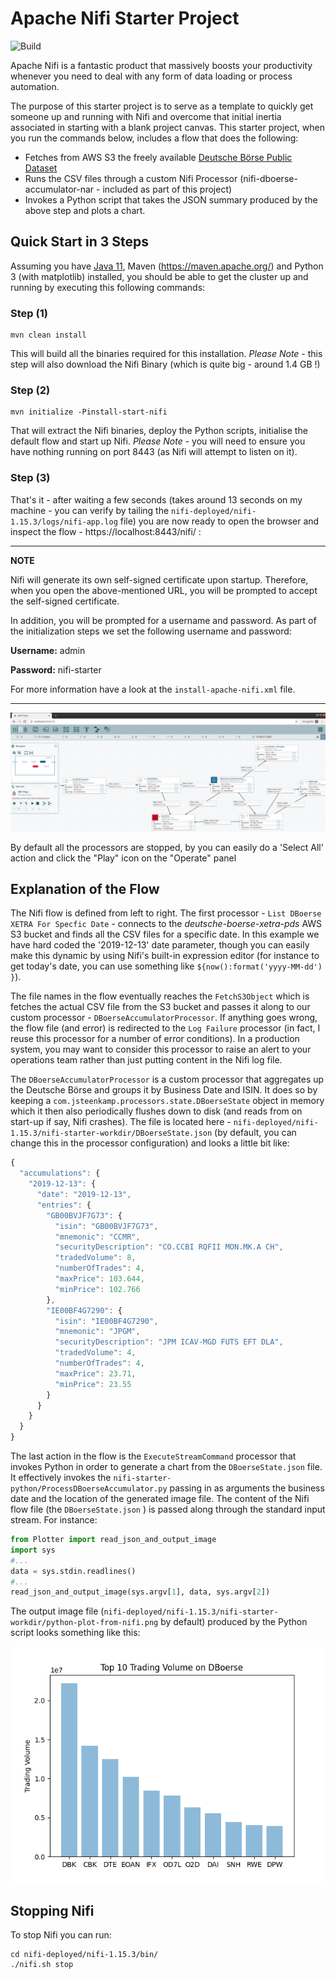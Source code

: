 # Apache Nifi Starter Project

![Build](https://github.com/DevWorxCo/nifi-starter/workflows/Build/badge.svg)

Apache Nifi is a fantastic product that massively boosts your productivity whenever you need to deal with any form of data loading or process automation.  

The purpose of this starter project is to serve as a template to quickly get someone up and running with Nifi and overcome that initial inertia associated in starting with a blank project canvas. This starter project, when you run the commands below, includes a flow that does the following:

* Fetches from AWS S3 the freely available [Deutsche Börse Public Dataset](https://github.com/Deutsche-Boerse/dbg-pds)
* Runs the CSV files through a custom Nifi Processor (nifi-dboerse-accumulator-nar - included as part of this project)
* Invokes a Python script that takes the JSON summary produced by the above step and plots a chart.

## Quick Start in 3 Steps

Assuming you have [Java 11](https://adoptopenjdk.net/), Maven (https://maven.apache.org/) and Python 3 (with matplotlib) installed, you should be able to get the cluster up and running by executing this following commands:

### Step (1)

```
mvn clean install
```

This will build all the binaries required for this installation. *Please Note* - this step will also download the Nifi Binary (which is quite big - around 1.4 GB !)

### Step (2)

```
mvn initialize -Pinstall-start-nifi
```

That will extract the Nifi binaries, deploy the Python scripts, initialise the default flow and start up Nifi. *Please Note* - you will need to ensure you have nothing running on port 8443 (as Nifi will attempt to listen on it).


### Step (3)

That's it - after waiting a few seconds (takes around 13 seconds on my machine - you can verify by tailing the `nifi-deployed/nifi-1.15.3/logs/nifi-app.log` file) you are now ready to open the browser and inspect the flow - https://localhost:8443/nifi/ :

---
**NOTE**

Nifi will generate its own self-signed certificate upon startup. Therefore, when you open the above-mentioned URL, you will be prompted to accept the self-signed certificate.

In addition, you will be prompted for a username and password. As part of the initialization steps we set the following username and password: 

**Username:** admin

**Password:** nifi-starter

For more information have a look at the `install-apache-nifi.xml` file.

---

 
![Alt text](Nifi-Flow-Screenshot.png?raw=true "Nifi Flow Screenshot")

By default all the processors are stopped, by you can easily do a 'Select All' action and click the "Play" icon on the "Operate" panel 


## Explanation of the Flow 

The Nifi flow is defined from left to right. The first processor - `List DBoerse XETRA For Specfic Date` - connects to the _deutsche-boerse-xetra-pds_ AWS S3 bucket and finds all the CSV files for a specific date. In this example we have hard coded the '2019-12-13' date parameter, though you can easily make this dynamic by using Nifi's built-in expression editor (for instance to get today's date, you can use something like `${now():format('yyyy-MM-dd') }`).

The file names in the flow eventually reaches the `FetchS3Object` which is fetches the actual CSV file from the S3 bucket and passes it along to our custom processor - `DBoerseAccumulatorProcessor`. If anything goes wrong, the flow file (and error) is redirected to the `Log Failure` processor (in fact, I reuse this processor for a number of error conditions). In a production system, you may want to consider this processor to raise an alert to your operations team rather than just putting content in the Nifi log file.

The `DBoerseAccumulatorProcessor` is a custom processor that aggregates up the Deutsche Börse and groups it by Business Date and ISIN. It does so by keeping a `com.jsteenkamp.processors.state.DBoerseState` object in memory which it then also periodically flushes down to disk (and reads from on start-up if say, Nifi crashes). The file is located here - `nifi-deployed/nifi-1.15.3/nifi-starter-workdir/DBoerseState.json` (by default, you can change this in the processor configuration) and looks a little bit like:

```javascript
{
  "accumulations": {
    "2019-12-13": {
      "date": "2019-12-13",
      "entries": {
        "GB00BVJF7G73": {
          "isin": "GB00BVJF7G73",
          "mnemonic": "CCMR",
          "securityDescription": "CO.CCBI RQFII MON.MK.A CH",
          "tradedVolume": 8,
          "numberOfTrades": 4,
          "maxPrice": 103.644,
          "minPrice": 102.766
        },
        "IE00BF4G7290": {
          "isin": "IE00BF4G7290",
          "mnemonic": "JPGM",
          "securityDescription": "JPM ICAV-MGD FUTS EFT DLA",
          "tradedVolume": 4,
          "numberOfTrades": 4,
          "maxPrice": 23.71,
          "minPrice": 23.55
        }
      }
    }
  }
}
```

The last action in the flow is the `ExecuteStreamCommand` processor that invokes Python in order to generate a chart from the `DBoerseState.json` file. It effectively invokes the  `nifi-starter-python/ProcessDBoerseAccumulator.py` passing in as arguments the business date and the location of the generated image file. The content of the Nifi flow file (the `DBoerseState.json` ) is passed along through the standard input stream. For instance:

```python
from Plotter import read_json_and_output_image
import sys
#...
data = sys.stdin.readlines()
#...
read_json_and_output_image(sys.argv[1], data, sys.argv[2])
```
  
The output image file (`nifi-deployed/nifi-1.15.3/nifi-starter-workdir/python-plot-from-nifi.png` by default) produced by the Python script looks something like this:

![Alt text](python-plot-from-nifi.png?raw=true "Output Plot From Python")
 
  
## Stopping Nifi

To stop Nifi you can run:
 
```
cd nifi-deployed/nifi-1.15.3/bin/
./nifi.sh stop
```




